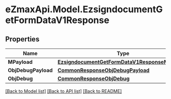 
# eZmaxApi.Model.EzsigndocumentGetFormDataV1Response

## Properties

Name | Type | Description | Notes
------------ | ------------- | ------------- | -------------
**MPayload** | [**EzsigndocumentGetFormDataV1ResponseMPayload**](EzsigndocumentGetFormDataV1ResponseMPayload.md) |  | 
**ObjDebugPayload** | [**CommonResponseObjDebugPayload**](CommonResponseObjDebugPayload.md) |  | [optional] 
**ObjDebug** | [**CommonResponseObjDebug**](CommonResponseObjDebug.md) |  | [optional] 

[[Back to Model list]](../README.md#documentation-for-models)
[[Back to API list]](../README.md#documentation-for-api-endpoints)
[[Back to README]](../README.md)

